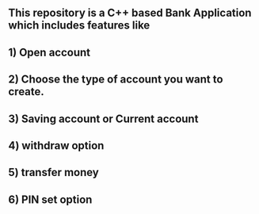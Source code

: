## This repository is a C++ based Bank Application which includes features like 
## 1) Open account 
## 2) Choose the type of account you want to create.
## 3) Saving account or Current account
## 4) withdraw option
## 5) transfer money
## 6) PIN set option 
